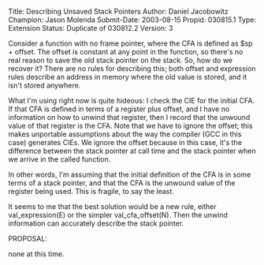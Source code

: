 Title:       Describing Unsaved Stack Pointers
Author:      Daniel Jacobowitz
Champion:    Jason Molenda
Submit-Date: 2003-08-15
Propid:      030815.1
Type:        Extension
Status:      Duplicate of 030812.2
Version:     3

Consider a function with no frame pointer, where the CFA is defined as
$sp + offset.  The offset is constant at any point in the function, so
there's no real reason to save the old stack pointer on the stack.  So,
how do we recover it?  There are no rules for describing this; both
offset and expression rules describe an address in memory where the old
value is stored, and it isn't stored anywhere.

What I'm using right now is quite hideous: I check the CIE for the
initial CFA.  If that CFA is defined in terms of a register plus
offset, and I have no information on how to unwind that register, then
I record that the unwound value of that register is the CFA.  Note that
we have to ignore the offset; this makes unportable assumptions about
the way the compiler (GCC in this case) generates CIEs.  We ignore the
offset because in this case, it's the difference between the stack
pointer at call time and the stack pointer when we arrive in the called
function.

In other words, I'm assuming that the initial definition of the CFA is
in some terms of a stack pointer, and that the CFA is the unwound value
of the register being used.  This is fragile, to say the least.

It seems to me that the best solution would be a new rule, either
val_expression(E) or the simpler val_cfa_offset(N).  Then the unwind
information can accurately describe the stack pointer.


PROPOSAL:

none at this time.
